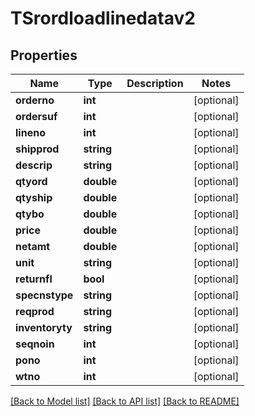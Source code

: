 # TSrordloadlinedatav2

## Properties
Name | Type | Description | Notes
------------ | ------------- | ------------- | -------------
**orderno** | **int** |  | [optional] 
**ordersuf** | **int** |  | [optional] 
**lineno** | **int** |  | [optional] 
**shipprod** | **string** |  | [optional] 
**descrip** | **string** |  | [optional] 
**qtyord** | **double** |  | [optional] 
**qtyship** | **double** |  | [optional] 
**qtybo** | **double** |  | [optional] 
**price** | **double** |  | [optional] 
**netamt** | **double** |  | [optional] 
**unit** | **string** |  | [optional] 
**returnfl** | **bool** |  | [optional] 
**specnstype** | **string** |  | [optional] 
**reqprod** | **string** |  | [optional] 
**inventoryty** | **string** |  | [optional] 
**seqnoin** | **int** |  | [optional] 
**pono** | **int** |  | [optional] 
**wtno** | **int** |  | [optional] 

[[Back to Model list]](../README.md#documentation-for-models) [[Back to API list]](../README.md#documentation-for-api-endpoints) [[Back to README]](../README.md)



